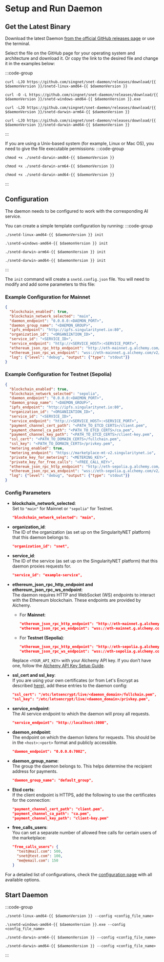 # Setup and Run Daemon

## Get the Latest Binary

Download the latest Daemon [from the official GitHub releases page](https://github.com/singnet/snet-daemon/releases/latest) or use the terminal.

Select the file on the GitHub page for your operating system and architecture and download it. Or copy the link to the desired file and change it in the examples below:

:::code-group

```sh-vue [Linux]
curl -LJO https://github.com/singnet/snet-daemon/releases/download/{{ $daemonVersion }}/snetd-linux-amd64-{{ $daemonVersion }}
```

```powershell-vue [Windows Powershell/Cmd]
curl -O -L https://github.com/singnet/snet-daemon/releases/download/{{ $daemonVersion }}/snetd-windows-amd64-{{ $daemonVersion }}.exe
```

```sh-vue [MacOS ARM]
curl -LJO https://github.com/singnet/snet-daemon/releases/download/{{ $daemonVersion }}/snetd-darwin-arm64-{{ $daemonVersion }}
```

```sh-vue [MacOS Intel]
curl -LJO https://github.com/singnet/snet-daemon/releases/download/{{ $daemonVersion }}/snetd-darwin-amd64-{{ $daemonVersion }}
```

:::

If you are using a Unix-based system (for example, Linux or Mac OS), you need to give the file executable permissions:
:::code-group

```sh-vue [Linux]
chmod +x ./snetd-darwin-amd64-{{ $daemonVersion }}
```

```sh-vue [MacOS ARM]
chmod +x ./snetd-darwin-arm64-{{ $daemonVersion }}
```

```sh-vue [MacOS Intel]
chmod +x ./snetd-darwin-amd64-{{ $daemonVersion }}
```

:::

## Configuration 

The daemon needs to be configured to work with the corresponding AI service.

You can create a simple template configuration by running:
:::code-group

```sh-vue [Linux]
./snetd-linux-amd64-{{ $daemonVersion }} init
```

```powershell-vue [Windows Powershell/Cmd]
.\snetd-windows-amd64-{{ $daemonVersion }} init
```

```sh-vue [MacOS ARM]
./snetd-darwin-arm64-{{ $daemonVersion }} init
```

```sh-vue [MacOS Intel]
./snetd-darwin-amd64-{{ $daemonVersion }} init
```

:::

The `init` command will create a `snetd.config.json` file. You will need to modify and add some parameters to this file:

### Example Configuration for Mainnet
```json
{
  "blockchain_enabled": true,
  "blockchain_network_selected": "main",
  "daemon_endpoint": "0.0.0.0:<DAEMON_PORT>",
  "daemon_group_name": "<DAEMON_GROUP>",
  "ipfs_endpoint": "http://ipfs.singularitynet.io:80",
  "organization_id": "<ORGANIZATION_ID>",
  "service_id": "<SERVICE_ID>",
  "service_endpoint": "http://<SERVICE_HOST>:<SERVICE_PORT>",
  "ethereum_json_rpc_http_endpoint": "http://eth-mainnet.g.alchemy.com/v2/<YOUR_API_KEY>",
  "ethereum_json_rpc_ws_endpoint": "wss://eth-mainnet.g.alchemy.com/v2/<YOUR_API_KEY>",
  "log": {"level": "debug", "output": {"type": "stdout"}}
}
```

### Example Configuration for Testnet (Sepolia)
```json
{
  "blockchain_enabled": true,
  "blockchain_network_selected": "sepolia",
  "daemon_endpoint": "0.0.0.0:<DAEMON_PORT>",
  "daemon_group_name": "<DAEMON_GROUP>",
  "ipfs_endpoint": "http://ipfs.singularitynet.io:80",
  "organization_id": "<ORGANIZATION_ID>",
  "service_id": "<SERVICE_ID>",
  "service_endpoint": "http://<SERVICE_HOST>:<SERVICE_PORT>",
  "payment_channel_cert_path": "<PATH_TO_ETCD_CERTS>/client.pem",
  "payment_channel_ca_path": "<PATH_TO_ETCD_CERTS>/ca.pem",
  "payment_channel_key_path": "<PATH_TO_ETCD_CERTS>/client-key.pem",
  "ssl_cert": "<PATH_TO_DOMAIN_CERTS>/fullchain.pem",
  "ssl_key": "<PATH_TO_DOMAIN_CERTS>/privkey.pem",
  "metering_enabled": true,
  "metering_endpoint": "https://marketplace-mt-v2.singularitynet.io",
  "private_key_for_metering": "<METERING_KEY>",
  "private_key_for_free_calls": "<FREE_CALL_KEY>",
  "ethereum_json_rpc_http_endpoint": "http://eth-sepolia.g.alchemy.com/v2/<YOUR_API_KEY>",
  "ethereum_json_rpc_ws_endpoint": "wss://eth-sepolia.g.alchemy.com/v2/<YOUR_API_KEY>",
  "log": {"level": "debug", "output": {"type": "stdout"}}
}
```

### Config Parameters

- **blockchain_network_selected**:  
  Set to `"main"` for Mainnet or `"sepolia"` for Testnet.
  ```json
  "blockchain_network_selected": "main",
  ```

- **organization_id**:  
  The ID of the organization (as set up on the SingularityNET platform) that this daemon belongs to.
  ```json
  "organization_id": "snet",
  ```

- **service_id**:  
  The ID of the service (as set up on the SingularityNET platform) that this daemon proxies requests for.
  ```json
  "service_id": "example-service",
  ```

- **ethereum_json_rpc_http_endpoint and ethereum_json_rpc_ws_endpoint**:  
  The daemon requires HTTP and WebSocket (WS) endpoints to interact with the Ethereum blockchain. These endpoints are provided by Alchemy.  
  - For **Mainnet**:  
    ```json
    "ethereum_json_rpc_http_endpoint": "http://eth-mainnet.g.alchemy.com/v2/<YOUR_API_KEY>",
    "ethereum_json_rpc_ws_endpoint": "wss://eth-mainnet.g.alchemy.com/v2/<YOUR_API_KEY>"
    ```  
  - For **Testnet (Sepolia)**:  
    ```json
    "ethereum_json_rpc_http_endpoint": "http://eth-sepolia.g.alchemy.com/v2/<YOUR_API_KEY>",
    "ethereum_json_rpc_ws_endpoint": "wss://eth-sepolia.g.alchemy.com/v2/<YOUR_API_KEY>"
    ```  
  Replace `<YOUR_API_KEY>` with your Alchemy API key. If you don’t have one, follow the [Alchemy API Key Setup Guide](/docs/products/DecentralizedAIPlatform/Daemon/alchemy-api/).


- **ssl_cert and ssl_key**:  
  If you are using your own certificates (or from Let's Encrypt as described [here](/docs/products/DecentralizedAIPlatform/Daemon/daemon-ssl-setup/)), add these entries to the daemon config:
  ```json
  "ssl_cert": "/etc/letsencrypt/live/<daemon_domain>/fullchain.pem",
  "ssl_key": "/etc/letsencrypt/live/<daemon_domain>/privkey.pem",
  ```

- **service_endpoint**:  
  The AI service endpoint to which the daemon will proxy all requests.
  ```json
  "service_endpoint": "http://localhost:3000",
  ```

- **daemon_endpoint**:  
  The endpoint on which the daemon listens for requests. This should be in the `<host>:<port>` format and publicly accessible.
  ```json
  "daemon_endpoint": "0.0.0.0:7002",
  ```

- **daemon_group_name**:  
  The group the daemon belongs to. This helps determine the recipient address for payments.
  ```json
  "daemon_group_name": "default_group",
  ```

- **Etcd certs**:  
  If the client endpoint is HTTPS, add the following to use the certificates for the connection:
  ```json
  "payment_channel_cert_path": "client.pem",
  "payment_channel_ca_path": "ca.pem",
  "payment_channel_key_path": "client-key.pem"
  ```

- **free_calls_users**:  
  You can set a separate number of allowed free calls for certain users of the marketplace:
  ```json
  "free_calls_users": {
    "test@mail.com": 500,
    "snet@test.com": 100,
    "me@email.com": 150
  }
  ```

For a detailed list of configurations, check the [configuration page](https://github.com/singnet/snet-daemon#configuration) with all available options.

## Start Daemon

:::code-group

```sh-vue [Linux]
./snetd-linux-amd64-{{ $daemonVersion }} --config <config_file_name>
```

```powershell-vue [Windows Powershell/Cmd]
.\snetd-windows-amd64-{{ $daemonVersion }}.exe --config <config_file_name>
```

```sh-vue [MacOS ARM]
./snetd-darwin-arm64-{{ $daemonVersion }} --config <config_file_name>
```

```sh-vue [MacOS Intel]
./snetd-darwin-amd64-{{ $daemonVersion }} --config <config_file_name>
```

:::
